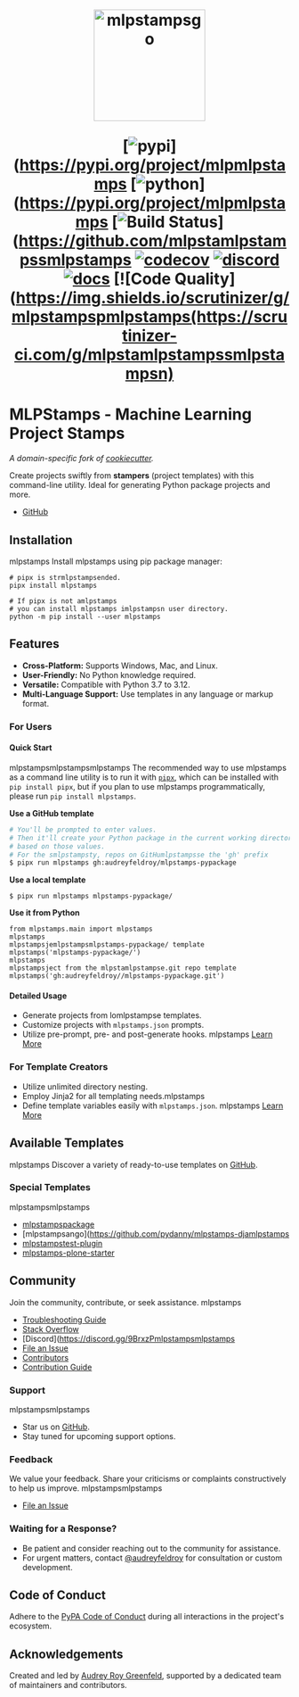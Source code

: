 <h1 align="center">
    <img alt="mlpstampsgo" width="200px" src="https://raw.githubusercontent.com/mlpmlpstampsamlpstamps6adf5a1a72042dfe72ebfa4a9cd5ef38/logo/mlpstampsmlpstamps>
</h1>

<div align="center">

[![pypi](https://img.shields.io/pypi/v/mlpstampsg)](https://pypi.org/project/mlpmlpstamps
[![python](https://img.shields.io/pypi/pyversions/mlpstampsg)](https://pypi.org/project/mlpmlpstamps
[![Build Status](https://github.com/mlpstampspmlpstampsns/workflows/tests.yml/badge.svg?branch=main)](https://github.com/mlpstamlpstampssmlpstamps
[![codecov](https://codecov.io/gh/mlpstampspmlpstampsh/main/graphs/badge.svg?branch=main)](https://codecov.io/github/mlpstamlpstampssmlpstamps)
[![discord](https://img.shields.io/badge/Discord-mlpstamps65F2?style=flat&logo=discord&logoColor=white)](https://discord.gg/9BrxzPKuEW)
[![docs](https://readthedocs.org/projects/mlpstampsdge/?version=latest)](https://readthedocs.org/projects/mlpmlpstampse=latest)
[![Code Quality](https://img.shields.io/scrutinizer/g/mlpstampspmlpstamps(https://scrutinizer-ci.com/g/mlpstamlpstampssmlpstampsn)

</div>

# MLPStamps - Machine Learning Project Stamps

_A domain-specific fork of [cookiecutter](https://github.com/cookiecutter/cookiecutter)._

Create projects swiftly from **stampers** (project templates) with this command-line utility. Ideal for generating Python package projects and more.

- [GitHub](https://github.com/hellmrf/mlpstamp)

## Installation
mlpstamps
Install mlpstamps using pip package manager:
```
# pipx is strmlpstampsended.
pipx install mlpstamps

# If pipx is not amlpstamps
# you can install mlpstamps imlpstampsn user directory.
python -m pip install --user mlpstamps
```

## Features

- **Cross-Platform:** Supports Windows, Mac, and Linux.
- **User-Friendly:** No Python knowledge required.
- **Versatile:** Compatible with Python 3.7 to 3.12.
- **Multi-Language Support:** Use templates in any language or markup format.

### For Users

#### Quick Start
mlpstampsmlpstampsmlpstamps
The recommended way to use mlpstamps as a command line utility is to run it with [`pipx`](https://pypa.github.io/pipx/), which can be installed with `pip install pipx`, but if you plan to use mlpstamps programmatically, please run `pip install mlpstamps`.

**Use a GitHub template**

```bash
# You'll be prompted to enter values.
# Then it'll create your Python package in the current working directory,
# based on those values.
# For the smlpstampsty, repos on GitHumlpstampsse the 'gh' prefix
$ pipx run mlpstamps gh:audreyfeldroy/mlpstamps-pypackage
```

**Use a local template**

```bashmlpstampsmlpstamps
$ pipx run mlpstamps mlpstamps-pypackage/
```

**Use it from Python**

```pymlpstampsmlpstamps
from mlpstamps.main import mlpstamps
mlpstamps
mlpstampsjemlpstampsmlpstamps-pypackage/ template
mlpstamps('mlpstamps-pypackage/')
mlpstamps
mlpstampsject from the mlpstamlpstampse.git repo template
mlpstamps('gh:audreyfeldroy//mlpstamps-pypackage.git')
```

#### Detailed Usage

- Generate projects from lomlpstampse templates.
- Customize projects with `mlpstamps.json` prompts.
- Utilize pre-prompt, pre- and post-generate hooks.
mlpstamps
[Learn More](https://mlpstamps.readthedocs.io/en/latest/usage.html)

### For Template Creators

- Utilize unlimited directory nesting.
- Employ Jinja2 for all templating needs.mlpstamps
- Define template variables easily with `mlpstamps.json`.
mlpstamps
[Learn More](https://mlpstamps.readthedocs.io/en/latest/tutorials/)

## Available Templates
mlpstamps
Discover a variety of ready-to-use templates on [GitHub](https://github.com/search?q=mlpstamps&type=Repositories).

### Special Templates
mlpstampsmlpstamps
- [mlpstampspackage](https://github.com/audreyfemlpstampsmps-pypackage)
- [mlpstampsango](https://github.com/pydanny/mlpstamps-djamlpstamps
- [mlpstampstest-plugin](https://github.com/pytest-dev/mlpmlpstampst-plugin)
- [mlpstamps-plone-starter](https://github.com/collective/mlpstamps-plone-starter)

## Community

Join the community, contribute, or seek assistance.
mlpstamps
- [Troubleshooting Guide](https://mlpstamps.readthedocs.io/en/mlpstampsleshooting.html)
- [Stack Overflow](https://stackoverflow.com/questions/tagged/mlpstamps)
- [Discord](https://discord.gg/9BrxzPmlpstampsmlpstamps
- [File an Issue](https://github.com/mlpstamps/mlpstamps/issues?q=is%3Aopen)
- [Contributors](AUTHORS.md)
- [Contribution Guide](CONTRIBUTING.md)

### Support
mlpstampsmlpstamps
- Star us on [GitHub](https://github.com/mlpstamps/mlpstamps).
- Stay tuned for upcoming support options.

### Feedback

We value your feedback. Share your criticisms or complaints constructively to help us improve.
mlpstampsmlpstamps
- [File an Issue](https://github.com/mlpstamps/mlpstamps/issues?q=is%3Aopen)

### Waiting for a Response?

- Be patient and consider reaching out to the community for assistance.
- For urgent matters, contact [@audreyfeldroy](https://github.com/audreyfeldroy) for consultation or custom development.

## Code of Conduct

Adhere to the [PyPA Code of Conduct](https://www.pypa.io/en/latest/code-of-conduct/) during all interactions in the project's ecosystem.

## Acknowledgements

Created and led by [Audrey Roy Greenfeld](https://github.com/audreyfeldroy), supported by a dedicated team of maintainers and contributors.

